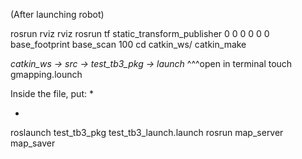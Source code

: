 (After launching robot)

rosrun rviz rviz
rosrun tf static_transform_publisher 0 0 0 0 0 0 base_footprint base_scan 100
cd catkin_ws/
catkin_make


*catkin_ws -> src -> test_tb3_pkg -> launch*
^^^open in terminal
touch gmapping.lounch

Inside the file, put:
*

*

roslaunch test_tb3_pkg test_tb3_launch.launch
rosrun map_server map_saver

